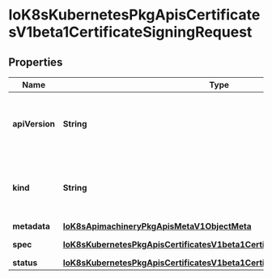 
# IoK8sKubernetesPkgApisCertificatesV1beta1CertificateSigningRequest

## Properties
Name | Type | Description | Notes
------------ | ------------- | ------------- | -------------
**apiVersion** | **String** | APIVersion defines the versioned schema of this representation of an object. Servers should convert recognized schemas to the latest internal value, and may reject unrecognized values. More info: https://git.k8s.io/community/contributors/devel/api-conventions.md#resources |  [optional]
**kind** | **String** | Kind is a string value representing the REST resource this object represents. Servers may infer this from the endpoint the client submits requests to. Cannot be updated. In CamelCase. More info: https://git.k8s.io/community/contributors/devel/api-conventions.md#types-kinds |  [optional]
**metadata** | [**IoK8sApimachineryPkgApisMetaV1ObjectMeta**](IoK8sApimachineryPkgApisMetaV1ObjectMeta.md) |  |  [optional]
**spec** | [**IoK8sKubernetesPkgApisCertificatesV1beta1CertificateSigningRequestSpec**](IoK8sKubernetesPkgApisCertificatesV1beta1CertificateSigningRequestSpec.md) | The certificate request itself and any additional information. |  [optional]
**status** | [**IoK8sKubernetesPkgApisCertificatesV1beta1CertificateSigningRequestStatus**](IoK8sKubernetesPkgApisCertificatesV1beta1CertificateSigningRequestStatus.md) | Derived information about the request. |  [optional]



